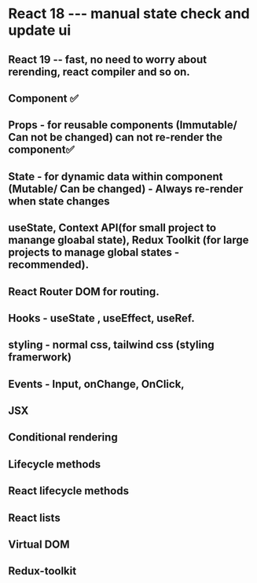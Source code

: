 # React 18 --- manual state check and update ui
## React 19 -- fast, no need to worry about rerending, react compiler and so on.

## Component ✅
## Props - for reusable components (Immutable/ Can not be changed) can not re-render the component✅
## State - for dynamic data within component (Mutable/ Can be changed) - Always re-render when state changes
## useState, Context API(for small project to manange gloabal state), Redux Toolkit (for large projects to manage global states - recommended).
## React Router DOM for routing.
## Hooks - useState , useEffect, useRef.
## styling - normal css, tailwind css (styling framerwork)
## Events - Input, onChange, OnClick,
## JSX
## Conditional rendering
## Lifecycle methods
## React lifecycle methods
## React lists
## Virtual DOM
## Redux-toolkit
